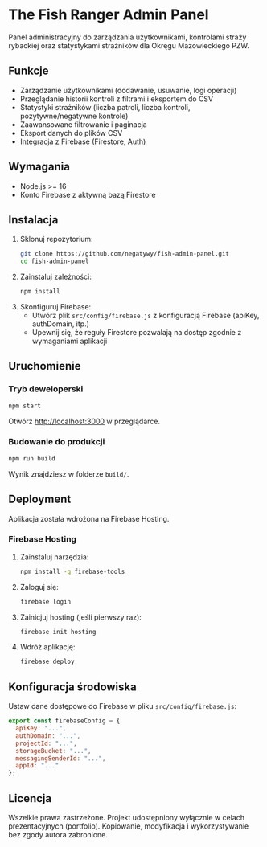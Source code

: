 
# The Fish Ranger Admin Panel

Panel administracyjny do zarządzania użytkownikami, kontrolami straży rybackiej oraz statystykami strażników dla Okręgu Mazowieckiego PZW.

## Funkcje

- Zarządzanie użytkownikami (dodawanie, usuwanie, logi operacji)
- Przeglądanie historii kontroli z filtrami i eksportem do CSV
- Statystyki strażników (liczba patroli, liczba kontroli, pozytywne/negatywne kontrole)
- Zaawansowane filtrowanie i paginacja
- Eksport danych do plików CSV
- Integracja z Firebase (Firestore, Auth)

## Wymagania

- Node.js >= 16
- Konto Firebase z aktywną bazą Firestore

## Instalacja

1. Sklonuj repozytorium:
   ```bash
   git clone https://github.com/negatywy/fish-admin-panel.git
   cd fish-admin-panel
   ```
2. Zainstaluj zależności:
   ```bash
   npm install
   ```
3. Skonfiguruj Firebase:
   - Utwórz plik `src/config/firebase.js` z konfiguracją Firebase (apiKey, authDomain, itp.)
   - Upewnij się, że reguły Firestore pozwalają na dostęp zgodnie z wymaganiami aplikacji

## Uruchomienie

### Tryb deweloperski

```bash
npm start
```
Otwórz [http://localhost:3000](http://localhost:3000) w przeglądarce.

### Budowanie do produkcji

```bash
npm run build
```
Wynik znajdziesz w folderze `build/`.

## Deployment

Aplikacja została wdrożona na Firebase Hosting.

### Firebase Hosting
1. Zainstaluj narzędzia:
   ```bash
   npm install -g firebase-tools
   ```
2. Zaloguj się:
   ```bash
   firebase login
   ```
3. Zainicjuj hosting (jeśli pierwszy raz):
   ```bash
   firebase init hosting
   ```
4. Wdróż aplikację:
   ```bash
   firebase deploy
   ```

## Konfiguracja środowiska

Ustaw dane dostępowe do Firebase w pliku `src/config/firebase.js`:

```js
export const firebaseConfig = {
  apiKey: "...",
  authDomain: "...",
  projectId: "...",
  storageBucket: "...",
  messagingSenderId: "...",
  appId: "..."
};
```

## Licencja

Wszelkie prawa zastrzeżone. Projekt udostępniony wyłącznie w celach prezentacyjnych (portfolio). Kopiowanie, modyfikacja i wykorzystywanie bez zgody autora zabronione.
